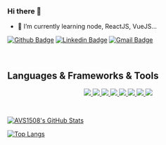 ### Hi there 👋

- 🌱 I’m currently learning node, ReactJS, VueJS...

[![Github Badge](https://img.shields.io/badge/-Github-000?style=flat-square&logo=Github&logoColor=white&link=https://github.com/vininjr/)](https://github.com/vininjr/)
[![Linkedin Badge](https://img.shields.io/badge/-LinkedIn-blue?style=flat-square&logo=Linkedin&logoColor=white&link=https://www.linkedin.com/in/vininjr//)](https://www.linkedin.com/in/vininjr/)
[![Gmail Badge](https://img.shields.io/badge/-Gmail-c14438?style=flat-square&logo=Gmail&logoColor=white&link=mailto:marcufc10@gmail.com)](mailto:marcufc10@gmail.com)

<br/>

<h2>Languages & Frameworks & Tools</h2>

<p align="center">
  <a href="https://en.wikipedia.org/wiki/Python_(programming_language)">
  <code><img src="https://img.shields.io/badge/python%20-%2314354C.svg?&style=for-the-badge&logo=python&logoColor=white"/></code>
  </a>
  <a href="https://en.wikipedia.org/wiki/C_(programming_language)">
  <code><img src="https://img.shields.io/badge/c%20-%2300599C.svg?&style=for-the-badge&logo=c&logoColor=white"/></code>
  </a>
  <a href="https://en.wikipedia.org/wiki/C_Sharp_(programming_language)">
  <code><img src="https://img.shields.io/badge/c%23%20-%23239120.svg?&style=for-the-badge&logo=c-sharp&logoColor=white"/></code>
  </a>
  <a href="https://en.wikipedia.org/wiki/Shell_script">
  <code><img src="https://img.shields.io/badge/shell_script%20-%23121011.svg?&style=for-the-badge&logo=gnu-bash&logoColor=white"/></code>
  </a>
  <a href="https://en.wikipedia.org/wiki/Django_(web_framework)">
  <code><img src="https://img.shields.io/badge/django%20-%23092E20.svg?&style=for-the-badge&logo=django&logoColor=white"/></code>
  </a>
  <a href="https://en.wikipedia.org/wiki/Flask_(web_framework)">
  <code><img src="https://img.shields.io/badge/flask%20-%23000.svg?&style=for-the-badge&logo=flask&logoColor=white"/></code>
  </a>
  <a href="https://en.wikipedia.org/wiki/MySQL">
  <code><img src="https://img.shields.io/badge/mysql-%2300f.svg?&style=for-the-badge&logo=mysql&logoColor=white"/></code>
  </a>
  <a href="https://github.com/yezz123">
  <code><img src="https://img.shields.io/badge/github%20-%23121011.svg?&style=for-the-badge&logo=github&logoColor=white"/></code>
  </a>
</p>

<br/>

[![AVS1508's GitHub Stats](https://github-readme-stats.vercel.app/api/?username=vininjr&show_icons=true&theme=radical&count_private=true&include_all_commits=true)](https://github.com/vininjr)

[![Top Langs](https://github-readme-stats.vercel.app/api/top-langs/?username=vininjr&layout=compact&theme=radical)](https://github.com/vininjr)
